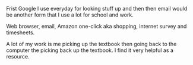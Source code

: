 Frist Google I use everyday for looking stuff up and then then email would be another form that I use a lot for school and work.

Web browser, email, Amazon one-click aka shopping, internet survey and timesheets.

A lot of my work is me picking up the textbook then going back to the computer
the picking back up the textbook. I find it very helpful as a resource.  
